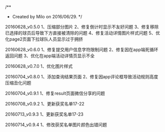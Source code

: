 /**
 * Created by Milo on 2016/06/29.
 */

20160628_v0.5.0
1、压缩部分图片
2、修复倒计时显示不友好问题
3、修复移除已选择的球员后导致下方直接被清除的问题
4、修复活动详情图片样式问题
5、优化page2页面下拉球队人员显示过于拥挤

20160628_v0.6.0
1、修复提交用户信息字符限制问题
2、修复因在app端死循环返回问题
3、优化在app端活动详情页显示不全

20160628_v0.7.0
1、优化图片样式

20160704_v0.8.0
1、添加查询结果页面
2、修复因app评论框导致活动规则高度压缩丑化问题

20160704_v0.9.1
1、修复result页面微信分享的问题

20160708_v0.9.2
1、更新获奖名单17-22

20160713_v0.9.3
1、更新获奖名单17-23

20160714_v0.9.4
1、修改获奖名单图片颜色出错问题
